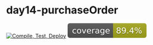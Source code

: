 # day14-purchaseOrder

[![Compile, Test, Deploy](https://github.com/alfredats/day14-purchaseOrder/actions/workflows/onPush.yaml/badge.svg)](https://github.com/alfredats/day14-purchaseOrder/actions/workflows/onPush.yaml)
![Coverage](.github/badges/jacoco.svg)
